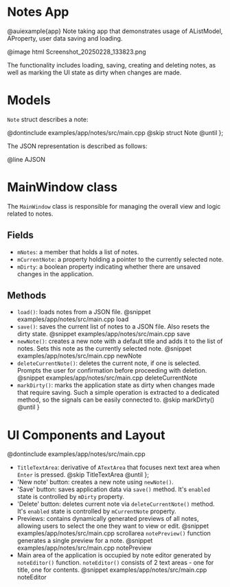 # Notes App

@auiexample{app}
Note taking app that demonstrates usage of AListModel, AProperty, user data saving and loading.

@image html Screenshot_20250228_133823.png

The functionality includes loading, saving, creating and deleting notes, as well as marking the UI state as dirty when
changes are made.

# Models

`Note` struct describes a note:

@dontinclude examples/app/notes/src/main.cpp
@skip struct Note
@until };

The JSON representation is described as follows:

@line AJSON


# MainWindow class

The `MainWindow` class is responsible for managing the overall view and logic related to notes.

## Fields

- `mNotes`: a member that holds a list of notes.
- `mCurrentNote`: a property holding a pointer to the currently selected note.
- `mDirty`: a boolean property indicating whether there are unsaved changes in the application.

## Methods

- `load()`: loads notes from a JSON file.
  @snippet examples/app/notes/src/main.cpp load
- `save()`: saves the current list of notes to a JSON file. Also resets the dirty state.
  @snippet examples/app/notes/src/main.cpp save
- `newNote()`: creates a new note with a default title and adds it to the list of notes. Sets this note as the currently
  selected note.
  @snippet examples/app/notes/src/main.cpp newNote
- `deleteCurrentNote()`: deletes the current note, if one is selected. Prompts the user for confirmation before
  proceeding with deletion.
  @snippet examples/app/notes/src/main.cpp deleteCurrentNote
- `markDirty()`: marks the application state as dirty when changes made that require saving. Such a simple operation is
  extracted to a dedicated method, so the signals can be easily connected to.
  @skip markDirty()
  @until }

# UI Components and Layout

@dontinclude examples/app/notes/src/main.cpp
- `TitleTextArea`: derivative of `ATextArea` that focuses next text area when `Enter` is pressed.
  @skip TitleTextArea
  @until };
- 'New note' button: creates a new note using `newNote()`.
- 'Save' button: saves application data via `save()` method. It's `enabled` state is controlled by `mDirty` property.
- 'Delete' button: deletes current note via `deleteCurrentNote()` method. It's `enabled` state is controlled by
  `mCurrentNote` property.
- Previews: contains dynamically generated previews of all notes, allowing users to select the one they want to view
  or edit.
  @snippet examples/app/notes/src/main.cpp scrollarea
  `notePreview()` function generates a single preview for a note.
  @snippet examples/app/notes/src/main.cpp notePreview
- Main area of the application is occupied by note editor generated by `noteEditor()` function. `noteEditor()` consists
  of 2 text areas - one for title, one for contents.
  @snippet examples/app/notes/src/main.cpp noteEditor
